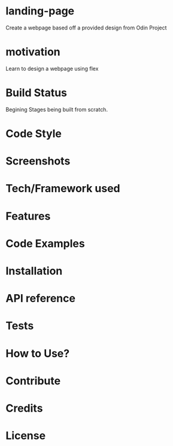 # landing-page

Create a webpage based off a provided design from Odin Project

# motivation 

Learn to design a webpage using flex 

# Build Status

Begining Stages being built from scratch. 

# Code Style

# Screenshots

# Tech/Framework used

# Features

# Code Examples

# Installation

# API reference

# Tests

# How to Use? 

# Contribute

# Credits

# License




